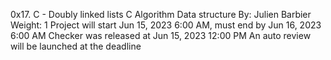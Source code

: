 0x17. C - Doubly linked lists
C
Algorithm
Data structure
 By: Julien Barbier
 Weight: 1
 Project will start Jun 15, 2023 6:00 AM, must end by Jun 16, 2023 6:00 AM
 Checker was released at Jun 15, 2023 12:00 PM
 An auto review will be launched at the deadline
